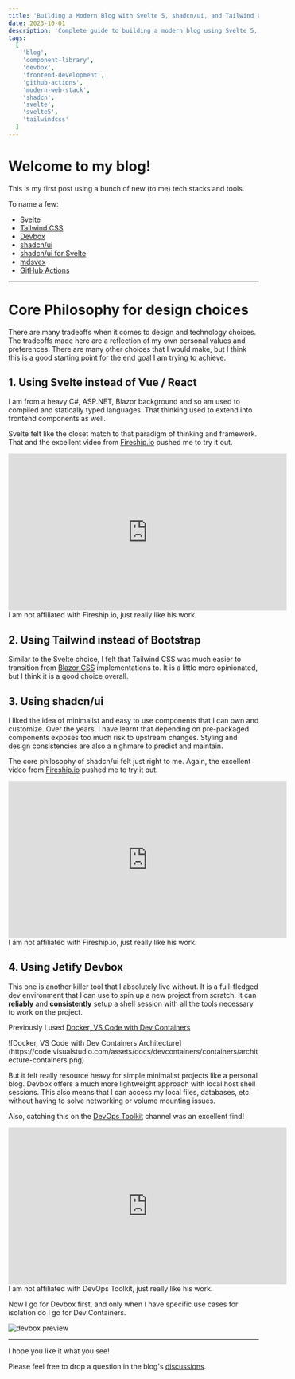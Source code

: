 ```yaml
---
title: 'Building a Modern Blog with Svelte 5, shadcn/ui, and Tailwind CSS'
date: 2023-10-01
description: 'Complete guide to building a modern blog using Svelte 5, shadcn/ui components, Tailwind CSS, and Devbox. Learn why I chose these technologies over React and Bootstrap.'
tags:
  [
    'blog',
    'component-library',
    'devbox',
    'frontend-development',
    'github-actions',
    'modern-web-stack',
    'shadcn',
    'svelte',
    'svelte5',
    'tailwindcss'
  ]
---
```


# Welcome to my blog!

This is my first post using a bunch of new (to me) tech stacks and tools.

To name a few:

<ul>
    <li><a href="https://svelte.dev/" target="_blank">Svelte</a></li>
    <li><a href="https://tailwindcss.com/" target="_blank">Tailwind CSS</a></li>
    <li><a href="https://github.com/jetify-com/devbox" target="_blank">Devbox</a></li>
    <li><a href="https://ui.shadcn.com/" target="_blank">shadcn/ui</a></li>
    <li><a href="https://next.shadcn-svelte.com/" target="_blank">shadcn/ui for Svelte</a></li>
    <li><a href="https://mdsvex.pngwn.io/" target="_blank">mdsvex</a></li>
    <li><a href="https://github.com/features/actions" target="_blank">GitHub Actions</a></li>
</ul>

---

# Core Philosophy for design choices

There are many tradeoffs when it comes to design and technology choices. The tradeoffs made here are a reflection of my own personal values and preferences. There are many other choices that I would make, but I think this is a good starting point for the end goal I am trying to achieve.

## 1. Using Svelte instead of Vue / React

I am from a heavy C#, ASP.NET, Blazor background and so am used to compiled and statically typed languages. That thinking used to extend into frontend components as well.

Svelte felt like the closet match to that paradigm of thinking and framework. That and the excellent video from <a href="https://www.youtube.com/watch?v=rv3Yq-B8qp4" target="_blank">Fireship.io</a> pushed me to try it out.

<div class="flex justify-center">
<iframe width="560" height="315" src="https://www.youtube.com/embed/rv3Yq-B8qp4?si=iriWIzZZPxXy2Ckq" title="YouTube video player" frameborder="0" allow="accelerometer; autoplay; clipboard-write; encrypted-media; gyroscope; picture-in-picture; web-share" referrerpolicy="strict-origin-when-cross-origin" allowfullscreen></iframe>
</div>

<div class="text-center">
<span class="text-xs">I am not affiliated with Fireship.io, just really like his work.</span>
</div>

## 2. Using Tailwind instead of Bootstrap

Similar to the Svelte choice, I felt that Tailwind CSS was much easier to transition from <a href="https://learn.microsoft.com/en-us/aspnet/core/blazor/components/css-isolation" target="_blank">Blazor CSS</a> implementations to. It is a little more opinionated, but I think it is a good choice overall.

## 3. Using shadcn/ui

I liked the idea of minimalist and easy to use components that I can own and customize. Over the years, I have learnt that depending on pre-packaged components exposes too much risk to upstream changes. Styling and design consistencies are also a nighmare to predict and maintain.

The core philosophy of shadcn/ui felt just right to me. Again, the excellent video from <a href="https://www.youtube.com/watch?v=TBIjgBVFjVI" target="_blank">Fireship.io</a> pushed me to try it out.

<div class="flex justify-center">
<iframe width="560" height="315" src="https://www.youtube.com/embed/TBIjgBVFjVI?si=oqKvTY7_1PP-77WP" title="YouTube video player" frameborder="0" allow="accelerometer; autoplay; clipboard-write; encrypted-media; gyroscope; picture-in-picture; web-share" referrerpolicy="strict-origin-when-cross-origin" allowfullscreen></iframe>
</div>

<div class="text-center">
<span class="text-xs">I am not affiliated with Fireship.io, just really like his work.</span>
</div>

## 4. Using Jetify Devbox

This one is another killer tool that I absolutely live without. It is a full-fledged dev environment that I can use to spin up a new project from scratch. It can **reliably** and **consistently** setup a shell session with all the tools necessary to work on the project.

Previously I used <a href="https://code.visualstudio.com/docs/devcontainers/containers" target="_blank">Docker, VS Code with Dev Containers</a>

<div class="flex justify-center">
![Docker, VS Code with Dev Containers Architecture](https://code.visualstudio.com/assets/docs/devcontainers/containers/architecture-containers.png)
</div>

But it felt really resource heavy for simple minimalist projects like a personal blog. Devbox offers a much more lightweight approach with local host shell sessions. This also means that I can access my local files, databases, etc. without having to solve networking or volume mounting issues.

Also, catching this on the <a href="https://www.youtube.com/watch?v=WiFLtcBvGMU" target="_blank">DevOps Toolkit</a> channel was an excellent find!

<div class="flex justify-center">
<iframe width="560" height="315" src="https://www.youtube.com/embed/WiFLtcBvGMU?si=7YGc9OqnXwuub1Vb" title="YouTube video player" frameborder="0" allow="accelerometer; autoplay; clipboard-write; encrypted-media; gyroscope; picture-in-picture; web-share" referrerpolicy="strict-origin-when-cross-origin" allowfullscreen></iframe>
</div>

<div class="text-center">
<span class="text-xs">I am not affiliated with DevOps Toolkit, just really like his work.</span>
</div>

Now I go for Devbox first, and only when I have specific use cases for isolation do I go for Dev Containers.

<div class="flex justify-center">
<img src="https://user-images.githubusercontent.com/279789/186491771-6b910175-18ec-4c65-92b0-ed1a91bb15ed.svg" alt="devbox preview" />
</div>

---

I hope you like it what you see!

Please feel free to drop a question in the blog's <a href="https://github.com/rrmistry/rrmistry.github.io/discussions/new/choose" target="_blank">discussions</a>.
